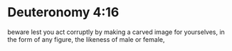 # Deuteronomy 4:16

beware lest you act corruptly by making a carved image for yourselves, in the form of any figure, the likeness of male or female,

